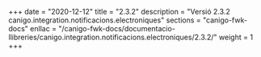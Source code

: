 +++
date        = "2020-12-12"
title       = "2.3.2"
description = "Versió 2.3.2 canigo.integration.notificacions.electroniques"
sections    = "canigo-fwk-docs"
enllac		= "/canigo-fwk-docs/documentacio-llibreries/canigo.integration.notificacions.electroniques/2.3.2/"
weight		= 1
+++
